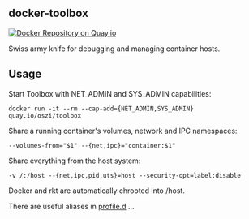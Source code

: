 ## docker-toolbox

[![Docker Repository on Quay.io](https://quay.io/repository/oszi/toolbox/status "Docker Repository on Quay.io")](https://quay.io/repository/oszi/toolbox)

Swiss army knife for debugging and managing container hosts.

## Usage

Start Toolbox with NET_ADMIN and SYS_ADMIN capabilities:

```
docker run -it --rm --cap-add={NET_ADMIN,SYS_ADMIN} quay.io/oszi/toolbox
```

Share a running container's volumes, network and IPC namespaces:

```
--volumes-from="$1" --{net,ipc}="container:$1"
```

Share everything from the host system:

```
-v /:/host --{net,ipc,pid,uts}=host --security-opt=label:disable
```

Docker and rkt are automatically chrooted into /host.

There are useful aliases in [profile.d](include/etc/profile.d) ...
